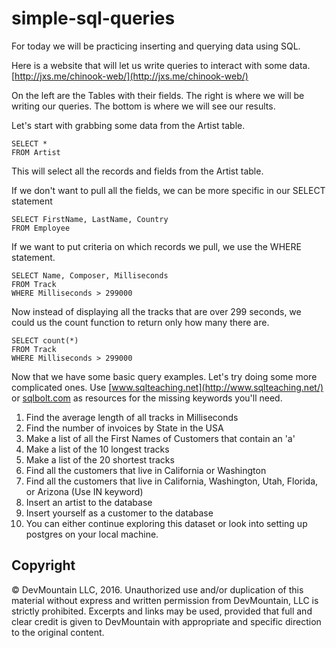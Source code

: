 # simple-sql-queries

For today we will be practicing inserting and querying data using SQL.

Here is a website that will let us write queries to interact with some data.  [http://jxs.me/chinook-web/](http://jxs.me/chinook-web/)

On the left are the Tables with their fields.  The right is where we will be writing our queries.  The bottom is where we will see our results.  

Let's start with grabbing some data from the Artist table.

```
SELECT *
FROM Artist
```

This will select all the records and fields from the Artist table.  

If we don't want to pull all the fields, we can be more specific in our SELECT statement

```
SELECT FirstName, LastName, Country
FROM Employee
```

If we want to put criteria on which records we pull, we use the WHERE statement.

```
SELECT Name, Composer, Milliseconds
FROM Track
WHERE Milliseconds > 299000
```
Now instead of displaying all the tracks that are over 299 seconds, we could us the count function to return only how many there are.  

```
SELECT count(*)
FROM Track
WHERE Milliseconds > 299000
```

Now that we have some basic query examples.  Let's try doing some more complicated ones.
Use [www.sqlteaching.net](http://www.sqlteaching.net/) or [sqlbolt.com](http://sqlbolt.com/) as resources for the missing keywords you'll need.

1. Find the average length of all tracks in Milliseconds
2. Find the number of invoices by State in the USA
3. Make a list of all the First Names of Customers that contain an 'a'
4. Make a list of the 10 longest tracks
5. Make a list of the 20 shortest tracks
6. Find all the customers that live in California or Washington
7. Find all the customers that live in California, Washington, Utah, Florida, or Arizona (Use IN keyword)
8. Insert an artist to the database
9. Insert yourself as a customer to the database
10. You can either continue exploring this dataset or look into setting up postgres on your local machine.



## Copyright

© DevMountain LLC, 2016. Unauthorized use and/or duplication of this material without express and written permission from DevMountain, LLC is strictly prohibited. Excerpts and links may be used, provided that full and clear credit is given to DevMountain with appropriate and specific direction to the original content.
